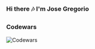 ### Hi there 🎶 I'm Jose Gregorio
##

### Codewars 
![Codewars](https://github.r2v.ch/codewars?user=djg-91&stroke=%23BB432C)
